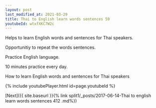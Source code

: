 ```yaml
---
layout: post
last_modified_at: 2021-03-29
title: Thai to English learn words sentences 59 
youtubeId: wtxfXKC7W2c
---
```

 
 
Helps to learn English words and sentences for Thai speakers.

Opportunitiy to repeat the words sentences. 

Practice English language. 
 
10 minutes practice every day. 
 
How to learn English words and sentences for Thai speakers 
 
{% include youtubePlayer.html id=page.youtubeId %}
 
 
[Next]({{ site.baseurl }}{% link  split1/_posts/2017-06-14-Thai to english learn words sentences 412 .md%})
 
